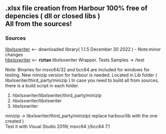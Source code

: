 ## .xlsx file creation from Harbour 100% free of  depencies ( dll or closed libs ) <br> All from the sources!
### Sources

[libxlsxwriter](https://github.com/jmcnamara/libxlsxwriter)  <-- downloaded library( 1.1.5 December 30 2022 ) - Note:minor changes<br>
[hbxlsxwriter](https://github.com/riztan/hbxlsxwriter)  <-- **riztan** libxlsxwriter Wrapper. Tests Samples -> /test

Note: Binaries for msvc64/32 and bcc64 are included for windows for testing. New minizip version for harbour is needed. Located in Lib folder ( libxlswriter/third_party/minizip )
In case you need to build all from sources, there is a build script in each folder. <br>
1) hbxlsxwriter/libxlswriter/third_party/minizip<br>
2) hbxlsxwriter/libxlswriter<br>
3) hbxlsxwriter<br>

minizip -> libxlswriter/third_party/minizip( replace harbour/lib with the one created )<br>
Test it with Visual Studio 2019( msvc64 )/bcc64 7.1

